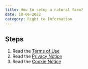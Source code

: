 ```yaml
---
title: How to setup a natural farm?
date: 18-06-2022
category: Right to Information
---
```


## Steps

1. Read the [Terms of Use](https://www.gov.uk/terms-and-conditions)
2. Read the [Privacy Notice](https://www.gov.uk/privacy)
3. Read the [Cookie Notice](https://www.gov.uk/cookie-notice)
